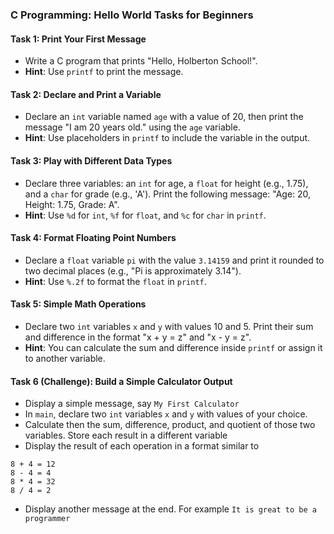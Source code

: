 ### **C Programming: Hello World Tasks for Beginners**

#### Task 1: Print Your First Message
-  Write a C program that prints "Hello, Holberton School!".
- **Hint**: Use `printf` to print the message. 

#### Task 2: Declare and Print a Variable
-  Declare an `int` variable named `age` with a value of 20, then print the message "I am 20 years old." using the `age` variable.
- **Hint**: Use placeholders in `printf` to include the variable in the output.

#### Task 3: Play with Different Data Types
-  Declare three variables: an `int` for age, a `float` for height (e.g., 1.75), and a `char` for grade (e.g., 'A'). Print the following message: "Age: 20, Height: 1.75, Grade: A".
- **Hint**: Use `%d` for `int`, `%f` for `float`, and `%c` for `char` in `printf`.

#### Task 4: Format Floating Point Numbers
-  Declare a `float` variable `pi` with the value `3.14159` and print it rounded to two decimal places (e.g., "Pi is approximately 3.14").
- **Hint**: Use `%.2f` to format the `float` in `printf`.

#### Task 5: Simple Math Operations
-  Declare two `int` variables `x` and `y` with values 10 and 5. Print their sum and difference in the format "x + y = z" and "x - y = z".
- **Hint**: You can calculate the sum and difference inside `printf` or assign it to another variable.

#### Task 6 (Challenge): Build a Simple Calculator Output
- Display a simple message, say `My First Calculator`
- In `main`, declare two `int` variables `x` and `y` with values of your choice. 
- Calculate then the sum, difference, product, and quotient of those two variables. Store each result in a different variable
- Display the result of each operation in a format similar to
```
8 + 4 = 12
8 - 4 = 4
8 * 4 = 32
8 / 4 = 2
```
- Display another message at the end. For example `It is great to be a programmer`

